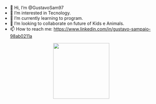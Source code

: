 - 👋 Hi, I’m @GustavoSam97
- 👀 I’m interested in Tecnology. 
- 🌱 I’m currently learning to program.
- 💞️ I’m looking to collaborate on future of Kids e Animals.
- 📫 How to reach me: https://www.linkedin.com/in/gustavo-sampaio-98ab0211a



 <div>
<div align="center">
  <a href="https://github.com/GustavoSam97">
  <img height="180em" src="https://github-readme-stats.vercel.app/api?username=GustavoSam97&show_icons=true&theme=dark&include_all_commits=true&count_private=true"/>
  
    
    
